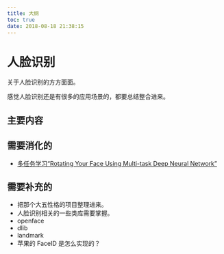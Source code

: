 ```yaml
---
title: 大纲
toc: true
date: 2018-08-18 21:38:15
---
```

# 人脸识别

关于人脸识别的方方面面。

感觉人脸识别还是有很多的应用场景的，都要总结整合进来。

## 主要内容







## 需要消化的

- [多任务学习“Rotating Your Face Using Multi-task Deep Neural Network”](https://blog.csdn.net/cv_family_z/article/details/78728710)




## 需要补充的

- 把那个大五性格的项目整理进来。
- 人脸识别相关的一些类库需要掌握。
- openface
- dlib
- landmark
- 苹果的 FaceID 是怎么实现的？

